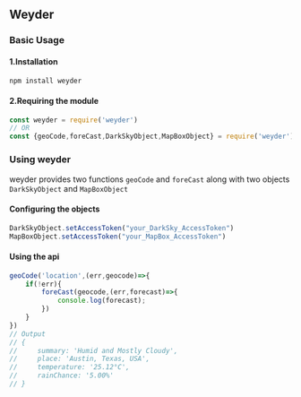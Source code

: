 ## Weyder

### Basic Usage

#### 1.Installation
```cmd
npm install weyder
```

#### 2.Requiring the module
```js
const weyder = require('weyder') 
// OR
const {geoCode,foreCast,DarkSkyObject,MapBoxObject} = require('weyder')
```

### Using weyder
weyder provides two functions ``geoCode`` and ``foreCast`` along with two objects ``DarkSkyObject`` and ``MapBoxObject``

#### Configuring the objects
```js
DarkSkyObject.setAccessToken("your_DarkSky_AccessToken")
MapBoxObject.setAccessToken("your_MapBox_AccessToken")
``` 

#### Using the api
```js
geoCode('location',(err,geocode)=>{
    if(!err){
        foreCast(geocode,(err,forecast)=>{
            console.log(forecast);
        })
    }
})
// Output
// {
//     summary: 'Humid and Mostly Cloudy',
//     place: 'Austin, Texas, USA',
//     temperature: '25.12°C',
//     rainChance: '5.00%'
// }
```


